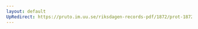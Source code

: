 ```yaml
---
layout: default
UpRedirect: https://pruto.im.uu.se/riksdagen-records-pdf/1872/prot-1872--ak--313/prot-1872--ak--313_004.pdf
---
```

